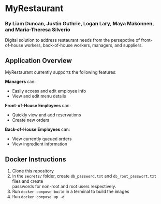 # MyRestaurant
### By Liam Duncan, Justin Guthrie, Logan Lary, Maya Makonnen, and Maria-Theresa Silverio

Digital solution to address restaurant needs from the persepctive of front-of-house workers, back-of-house workers, managers, and suppliers.

## Application Overview
MyRestaurant currently supports the following features:

**Managers** can:
- Easily access and edit employee info
- View and edit menu details

**Front-of-House Employees** can:
- Quickly view and add reservations
- Create new orders

**Back-of-House Employees** can:
- View currently queued orders
- View ingredient information


## Docker Instructions
1. Clone this repository
2. In the `secrets/` folder, create `db_password.txt` and `db_root_passwort.txt` files and create <br>
passwords for non-root and root users respectively.
3. Run `docker compose build` in a terminal to build the images
4. Run `docker compose up -d`